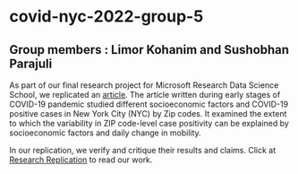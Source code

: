 # covid-nyc-2022-group-5

## Group members : Limor Kohanim and Sushobhan Parajuli

As part of our final research project for Microsoft Research Data Science School, we replicated an [article](https://onlinelibrary.wiley.com/doi/epdf/10.1111/irv.12816). The article written during early stages of COVID-19 pandemic studied different socioeconomic factors and COVID-19 positive cases in New York City (NYC) by Zip codes. It examined the extent to which the variability in ZIP code-level case positivity can be explained by socioeconomic factors and daily change in mobility.

In our replication, we verify and critique their results and claims. Click at [Research Replication](http://htmlpreview.github.io/?https://raw.githubusercontent.com/msr-ds3/covid-nyc-2022-group-5/main/Research-Replication.html) to read our work.
